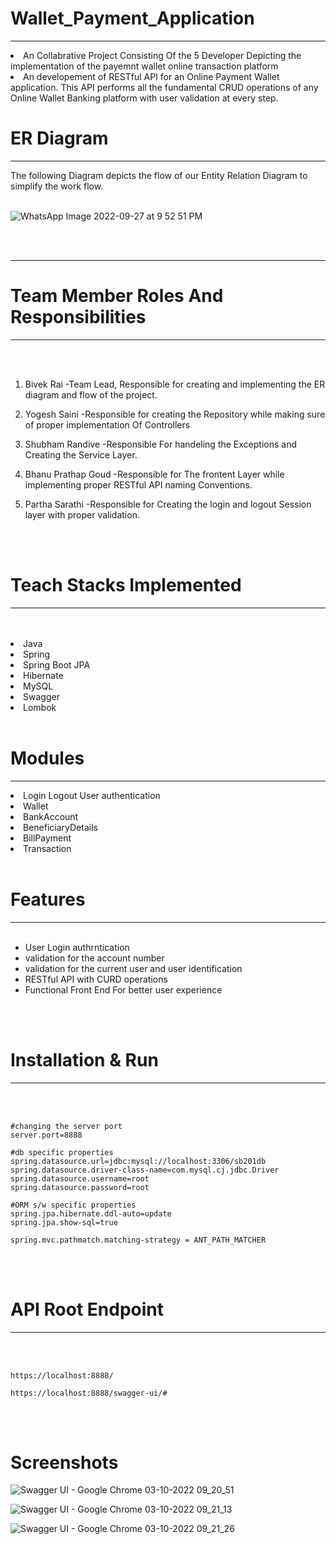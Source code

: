 # Wallet_Payment_Application
<hr>
<li>An Collabrative Project Consisting Of the 5 Developer Depicting the implementation of the payemnt wallet online transaction platform
<li>An developement of RESTful API for an Online Payment Wallet application. This API performs all the fundamental CRUD operations of any Online Wallet Banking platform with user validation at every step.
<br>
  
# ER Diagram
<hr>
The following Diagram depicts the flow of our Entity Relation Diagram to simplify the work flow.
<br>
<br>
  
  
![WhatsApp Image 2022-09-27 at 9 52 51 PM](https://user-images.githubusercontent.com/57911117/192693251-f4deedb6-d884-404c-9529-3970e25a8a5f.jpeg)

<br>
<br>
<hr>
  
# Team Member Roles And Responsibilities
  
<hr>
<br>
<br>

1) Bivek Rai  -Team Lead, Responsible for creating and implementing the ER diagram and flow of the project.

2) Yogesh Saini -Responsible for creating the Repository while making sure of proper implementation Of Controllers

3) Shubham Randive -Responsible For handeling the Exceptions and Creating the Service Layer.

4) Bhanu Prathap Goud -Responsible for The frontent Layer while implementing proper RESTful API naming Conventions.

5) Partha Sarathi  -Responsible for Creating the login and logout Session layer with proper validation.

<br>
<br>

# Teach Stacks Implemented
<hr>
<br>
<br>
<li>Java
<li>Spring
<li>Spring Boot JPA
<li>Hibernate
<li>MySQL
<li>Swagger
<li>Lombok

  

<br>
<br>



# Modules
<hr>
<li>Login Logout User authentication
<li>Wallet
<li>BankAccount
<li>BeneficiaryDetails
<li>BillPayment
<li>Transaction

<br>
<br>

# Features
<hr>
<br>

- User Login authrntication
- validation for the account number
- validation for the current user and user identification
- RESTful API with CURD operations
- Functional Front End For better user experience

<br>
<br>

# Installation & Run
<hr>
<br>
<br>

```
#changing the server port
server.port=8888

#db specific properties
spring.datasource.url=jdbc:mysql://localhost:3306/sb201db
spring.datasource.driver-class-name=com.mysql.cj.jdbc.Driver
spring.datasource.username=root
spring.datasource.password=root

#ORM s/w specific properties
spring.jpa.hibernate.ddl-auto=update
spring.jpa.show-sql=true

spring.mvc.pathmatch.matching-strategy = ANT_PATH_MATCHER

```

<br>
<br>

# API Root Endpoint
<hr>
<br>
<br>

```
https://localhost:8888/
```

```
https://localhost:8888/swagger-ui/#
```
<br>
<br>


# Screenshots

![Swagger UI - Google Chrome 03-10-2022 09_20_51](https://user-images.githubusercontent.com/101331023/193498809-acec52c3-bf24-498a-8478-1b48c69228ea.png)



![Swagger UI - Google Chrome 03-10-2022 09_21_13](https://user-images.githubusercontent.com/101331023/193498829-1cdd1d29-720c-413b-a61b-e376b2d8071f.png)




![Swagger UI - Google Chrome 03-10-2022 09_21_26](https://user-images.githubusercontent.com/101331023/193498841-22886520-b223-4edc-88cb-224b05233aa7.png)




